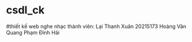 # csdl_ck
#thiết kế web nghe nhạc
thành viên:
Lại Thanh Xuân 20215173
Hoàng Văn Quang
Phạm Đình Hải
